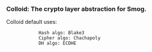 ### Colloid: The crypto layer abstraction for Smog.

Colloid default uses:

                Hash algo: Blake3
                Cipher algo: Chachapoly
                DH algo: ECDHE
